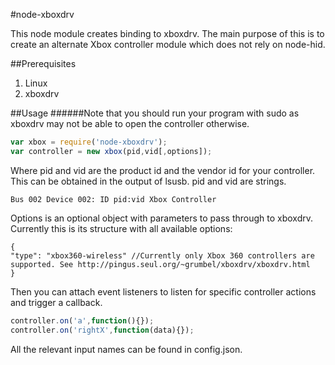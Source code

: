 #node-xboxdrv

This node module creates binding to xboxdrv. The main purpose of this is 
to create an alternate Xbox controller module which does not rely on node-hid.

##Prerequisites
1. Linux
2. xboxdrv

##Usage
######Note that you should run your program with sudo as xboxdrv may not be able to open the controller otherwise.
```javascript
var xbox = require('node-xboxdrv');
var controller = new xbox(pid,vid[,options]);
```
Where pid and vid are the product id and the vendor id for your controller. 
This can be obtained in the output of lsusb. pid and vid are strings.

    Bus 002 Device 002: ID pid:vid Xbox Controller
	
Options is an optional object with parameters to pass through to xboxdrv.
Currently this is its structure with all available options:

```
{
"type": "xbox360-wireless" //Currently only Xbox 360 controllers are supported. See http://pingus.seul.org/~grumbel/xboxdrv/xboxdrv.html
}
```
	
	
Then you can attach event listeners to listen for specific controller actions 
and trigger a callback.

```javascript
controller.on('a',function(){});
controller.on('rightX',function(data){});
```

All the relevant input names can be found in config.json.
